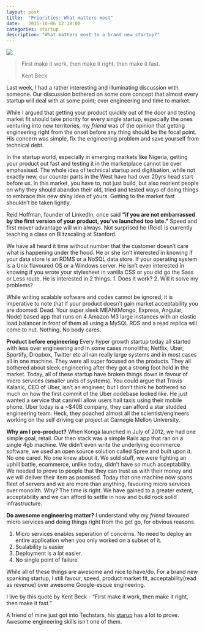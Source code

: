 ```yaml
---
layout: post
title:  "Priorities: What matters most"
date:   2015-10-06 12:18:00
categories: startup
description: "What matters most to a brand new startup?"
---
```

<img src="https://www.startupvitamins.com/media/products/10261/variant_801.jpg"/>
<blockquote>
	<p>First make it work, then make it right, then make it fast.</p>
	<footer>Kent Beck</footer>
</blockquote>

<p>Last week, I had a rather interesting and illuminating discussion with someone. Our discussion bothered on some core concept that almost every startup will deal with at some point; over engineering and time to market.</p>

<p>While I argued that getting your product quickly out of the door and testing market fit should take priority for every single startup, especially the ones venturing into new territories, my <i>friend</i> was of the opinion that getting engineering right from the onset before any thing should be the focal point. His concern was simple, fix the engineering problem and save yourself from technical debt.</p>

<p>In the startup world, especially in emerging markets like Nigeria, getting your product out fast and testing it in the marketplace cannot be over emphasised. The whole idea of technical startup and digitisation, while not exactly new, our counter parts in the West have had over 20yrs head start before us. In this market, you have to, not just build, but also reorient people on why they should abandon their old, tried and tested ways of doing things to embrace this new shiny idea of yours. Getting to the market fast shouldn’t be taken lightly.</p>

<p>Reid Hoffman, founder of LinkedIn, once said <strong>"if you are not embarrassed by the first version of your product, you’ve launched too late."</strong> Speed and first mover advantage will win always. Not surprised he (Reid) is currently teaching a class on Blitzscaling at Stanford.</p>

<p>We have all heard it time without number that the customer doesn’t care what is happening under the hood. He or she isn’t interested in knowing if your data store is an RDMS or a NoSQL data store. If your operating system is a Unix flavoured OS or a Windows server. He isn’t even interested in knowing if you wrote your stylesheet in vanilla CSS or you did go the Sass or Less route. He is interested in 2 things. 1. Does it work? 2. Will it solve my problems?</p>

<p>While writing scalable software and codes cannot be ignored, it is imperative to note that if your product doesn’t gain market acceptability you are doomed. Dead. Your super sleek MEAN(Mongo, Express, Angular, Node) based app that runs on 4 Amazon M3 large instances with an elastic load balancer in front of them all using a MySQL RDS and a read replica will come to nut. Nothing. No body cares.</p>

<p><strong>Product before engineering</strong>
Every hyper growth startup today all started with less over engineering and in some cases monoliths; Netflix, Uber, Sportify, Dropbox, Twitter etc all ran really large systems and in most cases all in one machine. They were all super focused on the products. They all bothered about sleek engineering after they got a strong foot hold in the market. Today, all of these startup have broken things down in favour of micro services (smaller units of systems). You could argue that Travis Kalanic, CEO of Uber, isn’t an engineer, but I don’t think he bothered so much on how the first commit of the Uber codebase looked like. He just wanted a service that can/will allow users hail taxis using their mobile phone. Uber today is a ~$40B company, they can afford a star studded engineering team. Heck, they poached almost all the scientist/engineers working on the self driving car project at Carnegie Mellon University.</p>

<p><strong>Why am I pro-product?</strong>
When Konga launched in July of 2012, we had one simple goal; retail. Our then stack was a simple Rails app that ran on a single 4gb machine. We didn’t even write the underlying ecommerce software, we used an open source solution called Spree and built upon it. No one cared. No one knew about it. We sold stuff, we were fighting an uphill battle, ecommerce, unlike today, didn’t have so much acceptability. We needed to prove to people that they can trust us with their money and we will deliver their item as promised. Today that one machine now spans fleet of servers and we are more than anything, favouring micro services over monolith. Why? The time is right. We have gained to a greater extent, acceptability and we can afford to settle in now and build rock solid infrastructure.</p>

<p><strong>Do awesome engineering matter?</strong>
I understand why my <i>friend</i> favoured micro services and doing things right from the get go, for obvious reasons.</p>

<ol>
	<li>Micro services enables seperation of concerns. No need to deploy an entire application when you only worked on a subset of it.</li>
	<li>Scalability is easier</li>
	<li>Deployment is a lot easier.</li>
	<li>No single point of failure.</li>
</ol>

<p>While all of these things are awesome and nice to have/do. For a brand new spanking startup, I still favour, speed, product market fit, acceptability(read as revenue) over awesome Google-esque engineering.</p>

<p>I live by this quote by Kent Beck - “First make it work, then make it right, then make it fast.”</p>

<p>A friend of mine just got into Techstars, his <a href="http://max.ng" target="_blank">starup</a> has a lot to prove. Awesome engineering skills isn’t one of them.</p>
